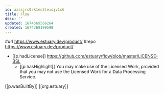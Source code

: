 ```yaml
---
id: aassjrc0rk1eo3leisjv1s6
title: Flow
desc: ''
updated: 1674369566264
created: 1674369199598
---
```


#url https://www.estuary.dev/product/
#repo https://www.estuary.dev/product/

- [[p.hadLicense]] https://github.com/estuary/flow/blob/master/LICENSE-BSL
  - [[p.hasHighlight]] You may make use of the Licensed Work, provided that you may not use the Licensed Work for a Data Processing Service.

[[p.wasBuiltBy]] [[org.estuary]]